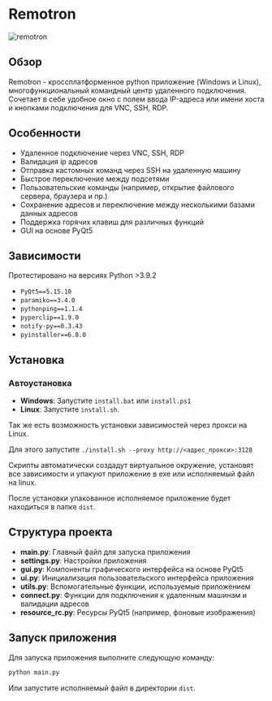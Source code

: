 # Remotron

![remotron](https://github.com/lyintsec/remotron/assets/83633017/2b0d4f03-8301-4f92-a302-c70d9deabae0)

## Обзор
Remotron - кроссплатформенное python приложение (Windows и Linux), многофункциональный командный центр удаленного подключения.
Cочетает в себе удобное окно с полем ввода IP-адреса или имени хоста и кнопками подключения для VNC, SSH, RDP.

## Особенности
- Удаленное подключение через VNC, SSH, RDP
- Валидация ip адресов
- Отправка кастомных команд через SSH на удаленную машину
- Быстрое переключение между подсетями
- Пользовательские команды (например, открытие файлового сервера, браузера и пр.)
- Сохранение адресов и переключение между несколькими базами данных адресов
- Поддержка горячих клавиш для различных функций
- GUI на основе PyQt5

## Зависимости
Протестировано на версиях Python >3.9.2
- `PyQt5==5.15.10`
- `paramiko==3.4.0`
- `pythonping==1.1.4`
- `pyperclip==1.9.0`
- `notify-py==0.3.43`
- `pyinstaller==6.8.0`

## Установка
### Автоустановка
- **Windows**: Запустите `install.bat` или `install.ps1`
- **Linux**: Запустите `install.sh`.

Так же есть возможность установки зависимостей через прокси на Linux.

Для этого запустите `./install.sh --proxy http://<адрес_прокси>:3128`

Скрипты автоматически создадут виртуальное окружение, установят все зависимости и упакуют приложение в exe или исполняемый файл на linux.

После установки упакованное исполняемое приложение будет находиться в папке `dist`.

## Структура проекта
- **main.py**: Главный файл для запуска приложения
- **settings.py**: Настройки приложения
- **gui.py**: Компоненты графического интерфейса на основе PyQt5
- **ui.py**: Инициализация пользовательского интерфейса приложения
- **utils.py**: Вспомогательные функции, используемые приложением
- **connect.py**: Функции для подключения к удаленным машинам и валидации адресов
- **resource_rc.py**: Ресурсы PyQt5 (например, фоновые изображения)

## Запуск приложения
Для запуска приложения выполните следующую команду:
```bash
python main.py
```

Или запустите исполняемый файл в директории `dist`.
